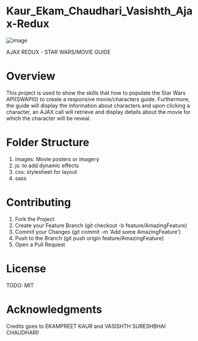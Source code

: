 # Kaur_Ekam_Chaudhari_Vasishth_Ajax-Redux

![image](https://github.com/ekameeraa/Kaur_Ekam_Chaudhari_Vasishth_Ajax-Redux/assets/121986393/bde7ab6d-a8bb-4563-aefd-7df28dfdb931)


AJAX REDUX - STAR WARS/MOVIE GUIDE


# Overview
This project is used to show the skills that how to populate the Star Wars API(SWAPI0) to create a responsive movie/characters guide. Furthermore, the guide will display the information about characters and upon clicking a character, an AJAX call will retrieve and display details about the movie for which the character will be reveal.

# Folder Structure
1. images: Movie posters or imagery
2. js: to add dynamic effects
3. css: stylesheet for layout
4. sass

# Contributing

1. Fork the Project
2. Create your Feature Branch (git checkout -b feature/AmazingFeature)
3. Commit your Changes (git commit -m 'Add some AmazingFeature')
4. Push to the Branch (git push origin feature/AmazingFeature)
5. Open a Pull Request

# License

TODO: MIT

# Acknowledgments

Credits goes to EKAMPREET KAUR and VASISHTH SURESHBHAI CHAUDHARI!